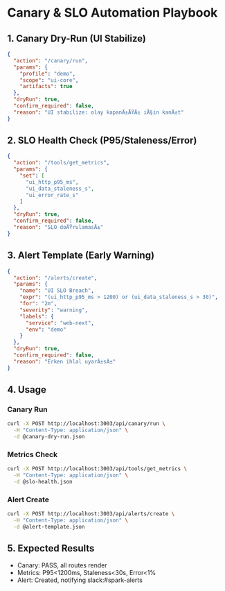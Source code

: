 ﻿# Canary & SLO Automation Playbook

## 1. Canary Dry-Run (UI Stabilize)
```json
{
  "action": "/canary/run",
  "params": {
    "profile": "demo",
    "scope": "ui-core",
    "artifacts": true
  },
  "dryRun": true,
  "confirm_required": false,
  "reason": "UI stabilize: olay kapanÄ±ÅŸÄ± iÃ§in kanÄ±t"
}
```

## 2. SLO Health Check (P95/Staleness/Error)
```json
{
  "action": "/tools/get_metrics",
  "params": {
    "set": [
      "ui_http_p95_ms",
      "ui_data_staleness_s",
      "ui_error_rate_s"
    ]
  },
  "dryRun": true,
  "confirm_required": false,
  "reason": "SLO doÄŸrulamasÄ±"
}
```

## 3. Alert Template (Early Warning)
```json
{
  "action": "/alerts/create",
  "params": {
    "name": "UI SLO Breach",
    "expr": "(ui_http_p95_ms > 1200) or (ui_data_staleness_s > 30)",
    "for": "2m",
    "severity": "warning",
    "labels": {
      "service": "web-next",
      "env": "demo"
    }
  },
  "dryRun": true,
  "confirm_required": false,
  "reason": "Erken ihlal uyarÄ±sÄ±"
}
```

## 4. Usage

### Canary Run
```bash
curl -X POST http://localhost:3003/api/canary/run \
  -H "Content-Type: application/json" \
  -d @canary-dry-run.json
```

### Metrics Check
```bash
curl -X POST http://localhost:3003/api/tools/get_metrics \
  -H "Content-Type: application/json" \
  -d @slo-health.json
```

### Alert Create
```bash
curl -X POST http://localhost:3003/api/alerts/create \
  -H "Content-Type: application/json" \
  -d @alert-template.json
```

## 5. Expected Results

- Canary: PASS, all routes render
- Metrics: P95<1200ms, Staleness<30s, Error<1%
- Alert: Created, notifying slack:#spark-alerts

